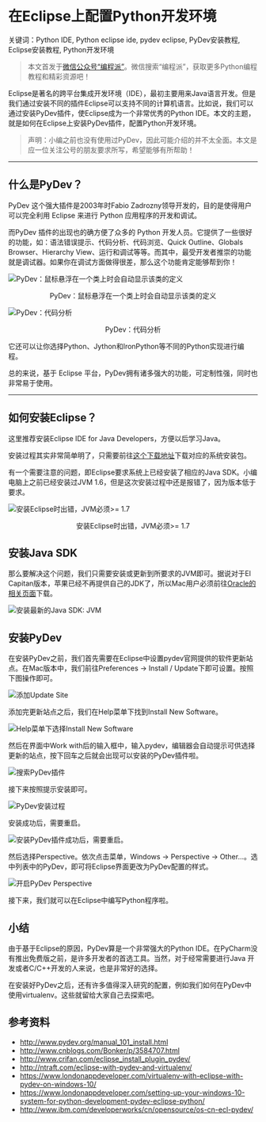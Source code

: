 # 在Eclipse上配置Python开发环境

关键词：Python IDE, Python eclipse ide, pydev eclipse, PyDev安装教程, Eclipse安装教程, Python开发环境

> 本文首发于[微信公众号“编程派”](http://mp.weixin.qq.com/s?__biz=MzAwNDc0MTUxMw==&mid=401789732&idx=2&sn=a5b9e63ff23ed20e70a70f8b66c6b210#rd)。微信搜索“编程派”，获取更多Python编程教程和精彩资源吧！

Eclipse是著名的跨平台集成开发环境（IDE），最初主要用来Java语言开发。但是我们通过安装不同的插件Eclipse可以支持不同的计算机语言。比如说，我们可以通过安装PyDev插件，使Eclipse成为一个非常优秀的Python IDE。本文的主题，就是如何在Eclipse上安装PyDev插件，配置Python开发环境。

> 声明：小编之前也没有使用过PyDev，因此可能介绍的并不太全面。本文是应一位关注公号的朋友要求所写，希望能够有所帮助！

***

## 什么是PyDev？

PyDev 这个强大插件是2003年时Fabio Zadrozny领导开发的，目的是使得用户可以完全利用 Eclipse 来进行 Python 应用程序的开发和调试。

而PyDev 插件的出现也的确方便了众多的 Python 开发人员。它提供了一些很好的功能，如：语法错误提示、代码分析、代码浏览、Quick Outline、Globals Browser、Hierarchy View、运行和调试等等。而其中，最受开发者推崇的功能就是调试器。如果你在调试方面做得很差，那么这个功能肯定能够帮到你！

![PyDev：鼠标悬浮在一个类上时会自动显示该类的定义](http://ww4.sinaimg.cn/mw690/006faQNTgw1f1mc36g55zj30ik09sq4k.jpg)

<p style="text-align:center">PyDev：鼠标悬浮在一个类上时会自动显示该类的定义</p>

![PyDev：代码分析](http://ww3.sinaimg.cn/mw690/006faQNTgw1f1mt3cwfssj30m20ifaep.jpg)

<p style="text-align:center">PyDev：代码分析</p>

它还可以让你选择Python、Jython和IronPython等不同的Python实现进行编程。

总的来说，基于 Eclipse 平台，PyDev拥有诸多强大的功能，可定制性强，同时也非常易于使用。

***

## 如何安装Eclipse？

这里推荐安装Eclipse IDE for Java Developers，方便以后学习Java。

安装过程其实非常简单明了，只需要前往[这个下载地址](https://www.eclipse.org/downloads/)下载对应的系统安装包。

有一个需要注意的问题，即Eclipse要求系统上已经安装了相应的Java SDK。小编电脑上之前已经安装过JVM 1.6，但是这次安装过程中还是报错了，因为版本低于要求。

![安装Eclipse时出错，JVM必须>= 1.7](http://ww4.sinaimg.cn/mw690/006faQNTgw1f1mc31cklbj30ne08ejsr.jpg)

<p style="text-align:center">安装Eclipse时出错，JVM必须>= 1.7</p>

## 安装Java SDK

那么要解决这个问题，我们只需要安装或更新到所要求的JVM即可。据说对于El Capitan版本，苹果已经不再提供自己的JDK了，所以Mac用户必须前往[Oracle的相关页面](http://www.oracle.com/technetwork/java/javase/downloads/jdk7-downloads-1880260.html)下载。

![安装最新的Java SDK: JVM](http://ww1.sinaimg.cn/mw690/006faQNTgw1f1mc344tkej30ts0hs10r.jpg)

## 安装PyDev

在安装PyDev之前，我们首先需要在Eclipse中设置pydev官网提供的软件更新站点。在Mac版本中，我们前往Preferences -> Install / Update下即可设置。按照下图操作即可。

![添加Update Site](http://ww1.sinaimg.cn/mw690/006faQNTgw1f1mc32jozwj30ye0k0afh.jpg)

添加完更新站点之后，我们在Help菜单下找到Install New Software。

![Help菜单下选择Install New Software](http://ww3.sinaimg.cn/mw690/006faQNTgw1f1mc32t1fij315e0koqas.jpg)

然后在界面中Work with后的输入框中，输入pydev，编辑器会自动提示可供选择更新的站点，按下回车之后就会出现可以安装的PyDev插件啦。

![搜索PyDev插件](http://ww4.sinaimg.cn/mw690/006faQNTgw1f1mu8z0jjbj31ca0laq83.jpg)

接下来按照提示安装即可。

![PyDev安装过程](http://ww3.sinaimg.cn/mw690/006faQNTgw1f1mc33stpsj315y0hwaf8.jpg)

安装成功后，需要重启。

![安装PyDev插件成功后，需要重启。](http://ww3.sinaimg.cn/mw690/006faQNTgw1f1mc34tp3cj30tk088mys.jpg)

然后选择Perspective。依次点击菜单，Windows -> Perspective -> Other...。选中列表中的PyDev，即可将Eclipse界面更改为PyDev配置的样式。

![开启PyDev Perspective](http://ww3.sinaimg.cn/mw690/006faQNTgw1f1mc351oolj30py0dgwgs.jpg)

接下来，我们就可以在Eclipse中编写Python程序啦。

## 小结

由于基于Eclipse的原因，PyDev算是一个非常强大的Python IDE。在PyCharm没有推出免费版之前，是许多开发者的首选工具。当然，对于经常需要进行Java 开发或者C/C++开发的人来说，也是非常好的选择。

在安装好PyDev之后，还有许多值得深入研究的配置，例如我们如何在PyDev中使用virtualenv。这些就留给大家自己去探索吧。

## 参考资料

- http://www.pydev.org/manual_101_install.html
- http://www.cnblogs.com/Bonker/p/3584707.html
- http://www.crifan.com/eclipse_install_plugin_pydev/
- http://ntraft.com/eclipse-with-pydev-and-virtualenv/
- https://www.londonappdeveloper.com/virtualenv-with-eclipse-with-pydev-on-windows-10/
- https://www.londonappdeveloper.com/setting-up-your-windows-10-system-for-python-development-pydev-eclipse-python/
- http://www.ibm.com/developerworks/cn/opensource/os-cn-ecl-pydev/